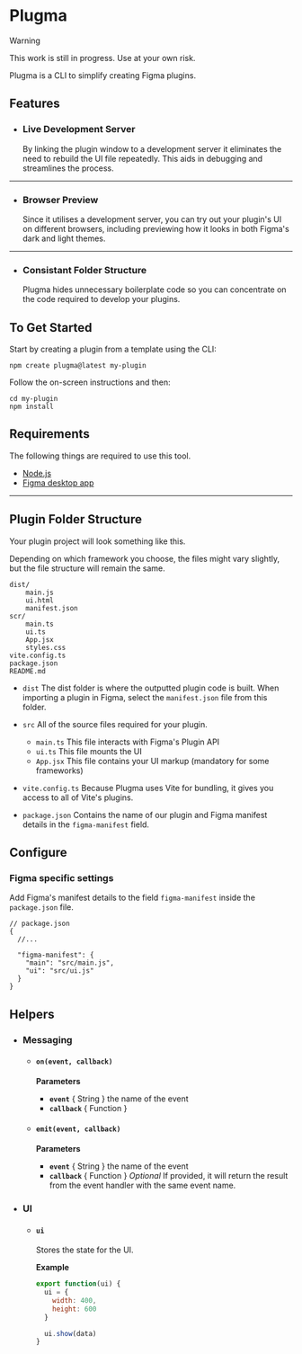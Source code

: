 # Plugma

> [!WARNING]
> This work is still in progress. Use at your own risk.

Plugma is a CLI to simplify creating Figma plugins.

## Features

- ### Live Development Server

  By linking the plugin window to a development server it eliminates the need to rebuild the UI file repeatedly. This aids in debugging and streamlines the process.

---

- ### Browser Preview

  Since it utilises a development server, you can try out your plugin's UI on different browsers, including previewing how it looks in both Figma's dark and light themes.

---

- ### Consistant Folder Structure

  Plugma hides unnecessary boilerplate code so you can concentrate on the code required to develop your plugins.

## To Get Started

Start by creating a plugin from a template using the CLI:

```shell
npm create plugma@latest my-plugin
```

Follow the on-screen instructions and then:

```shell
cd my-plugin
npm install
```

## Requirements

The following things are required to use this tool.

- [Node.js](https://nodejs.org/en)
- [Figma desktop app](https://www.figma.com/downloads/)

---

## Plugin Folder Structure

Your plugin project will look something like this.

Depending on which framework you choose, the files might vary slightly, but the file structure will remain the same.

```
dist/
    main.js
    ui.html
    manifest.json
scr/
    main.ts
    ui.ts
    App.jsx
    styles.css
vite.config.ts
package.json
README.md
```

- `dist` The dist folder is where the outputted plugin code is built. When importing a plugin in Figma, select the `manifest.json` file from this folder.

- `src` All of the source files required for your plugin.

  - `main.ts` This file interacts with Figma's Plugin API
  - `ui.ts` This file mounts the UI
  - `App.jsx` This file contains your UI markup (mandatory for some frameworks)

- `vite.config.ts` Because Plugma uses Vite for bundling, it gives you access to all of Vite's plugins.

- `package.json` Contains the name of our plugin and Figma manifest details in the `figma-manifest` field.

## Configure

<!-- Plugma specific settings

```jsonc
// package.json
{
    "plugma": {
        "framework": "svelte"
    }
}
``` -->

### Figma specific settings

Add Figma's manifest details to the field `figma-manifest` inside the `package.json` file.

```jsonc
// package.json
{
  //...

  "figma-manifest": {
    "main": "src/main.js",
    "ui": "src/ui.js"
  }
}
```

## Helpers

- ### Messaging

  - #### `on(event, callback)`

    **Parameters**

    - **`event`** { String } the name of the event
    - **`callback`** { Function }

  - #### `emit(event, callback)`

    **Parameters**

    - **`event`** { String } the name of the event
    - **`callback`** { Function } _Optional_ If provided, it will return the result from the event handler with the same event name.

- ### UI

  - #### `ui`

    Stores the state for the UI.

    **Example**

    ```js
    export function(ui) {
      ui = {
        width: 400,
        height: 600
      }

      ui.show(data)
    }
    ```
